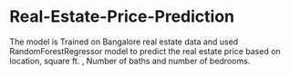 # Real-Estate-Price-Prediction
The model is Trained on Bangalore real estate data and used RandomForestRegressor model to predict the real estate price based on location, square ft. , Number of baths and number of bedrooms.
